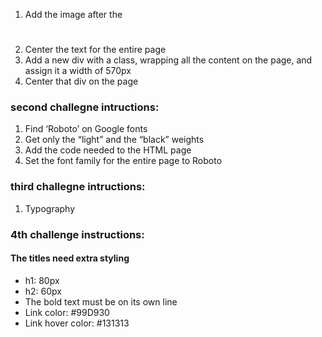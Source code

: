 1. Add the image after the <h1>
2. Center the text for the entire page
3. Add a new div with a class, wrapping all the content on the page, and assign
   it a width of 570px
4. Center that div on the page

### second challegne intructions:

1. Find ‘Roboto’ on Google fonts
2. Get only the “light” and the “black” weights
3. Add the code needed to the HTML page
4. Set the font family for the entire page to Roboto

### third challegne intructions:

1. Typography

### 4th challenge instructions:

#### The titles need extra styling

- h1: 80px
- h2: 60px
- The bold text must be on its own line
- Link color: #99D930
- Link hover color: #131313
